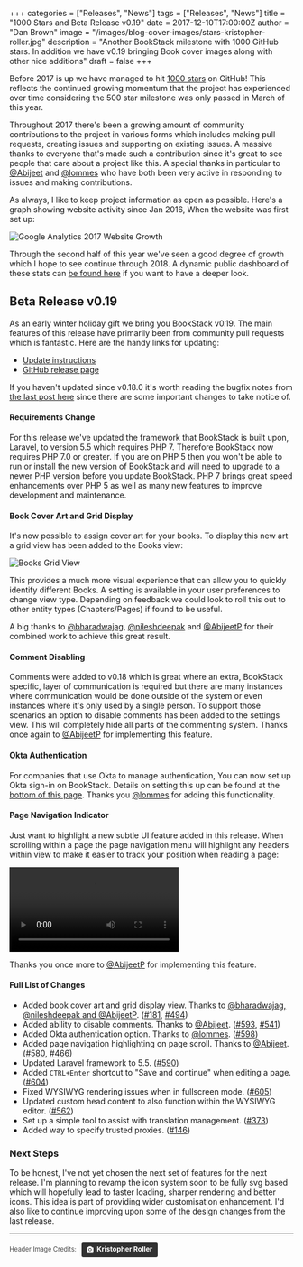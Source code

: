 +++
categories = ["Releases", "News"]
tags = ["Releases", "News"]
title = "1000 Stars and Beta Release v0.19"
date = 2017-12-10T17:00:00Z
author = "Dan Brown"
image = "/images/blog-cover-images/stars-kristopher-roller.jpg"
description = "Another BookStack milestone with 1000 GitHub stars. In addition we have v0.19 bringing Book cover images along with other nice additions"
draft = false
+++

Before 2017 is up we have managed to hit [1000 stars](https://github.com/BookStackApp/BookStack/stargazers) on GitHub! This reflects the continued growing momentum that the project has experienced over time considering the 500 star milestone was only passed in March of this year.

Throughout 2017 there's been a growing amount of community contributions to the project in various forms which includes making pull requests, creating issues and supporting on existing issues. A massive thanks to everyone that's made such a contribution since it's great to see people that care about a project like this. A special thanks in particular to [@Abijeet](https://github.com/Abijeet) and [@lommes](https://github.com/lommes) who have both been very active in responding to issues and making contributions.

As always, I like to keep project information as open as possible. Here's a graph showing website activity since Jan 2016, When the website was first set up:

![Google Analytics 2017 Website Growth](/images/2017/12/analytics-growth-2017.png)

Through the second half of this year we've seen a good degree of growth which I hope to see continue through 2018. A dynamic public dashboard of these stats can [be found here](https://datastudio.google.com/reporting/0B_agEsqREhl6T1BiMV9PTlhzblU) if you want to have a deeper look.

## Beta Release v0.19 

As an early winter holiday gift we bring you BookStack v0.19. The main features of this release have primarily been from community pull requests which is fantastic. Here are the handy links for updating: 

* [Update instructions](https://www.bookstackapp.com/docs/admin/updates)
* [GitHub release page](https://github.com/BookStackApp/BookStack/releases/tag/v0.19.0)

If you haven't updated since v0.18.0 it's worth reading the bugfix notes from [the last post here](/blog/beta-security-release-v0-18-5/) since there are some important changes to take notice of.

#### Requirements Change

For this release we've updated the framework that BookStack is built upon, Laravel, to version 5.5 which requires PHP 7. Therefore BookStack now requires PHP 7.0 or greater. If you are on PHP 5 then you won't be able to run or install the new version of BookStack and will need to upgrade to a newer PHP version before you update BookStack. PHP 7 brings great speed enhancements over PHP 5 as well as many new features to improve development and maintenance.

#### Book Cover Art and Grid Display

It's now possible to assign cover art for your books. To display this new art a grid view has been added to the Books view:

![Books Grid View](/images/2017/12/book-grid-view.png)

This provides a much more visual experience that can allow you to quickly identify different Books. A setting is available in your user preferences to change view type. Depending on feedback we could look to roll this out to other entity types (Chapters/Pages) if found to be useful. 

A big thanks to [@bharadwajag](https://github.com/bharadwajag), [@nileshdeepak](https://github.com/nileshdeepak) and [@AbijeetP](https://github.com/AbijeetP) for their combined work to achieve this great result.

#### Comment Disabling

Comments were added to v0.18 which is great where an extra, BookStack specific, layer of communication is required but there are many instances where communication would be done outside of the system or even instances where it's only used by a single person.
To support those scenarios an option to disable comments has been added to the settings view. This will completely hide all parts of the commenting system. Thanks once again to [@AbijeetP](https://github.com/AbijeetP) for implementing this feature.

#### Okta Authentication

For companies that use Okta to manage authentication, You can now set up Okta sign-in on BookStack. Details on setting this up can be found at the [bottom of this page](/docs/admin/third-party-auth/#okta). Thanks you [@lommes](https://github.com/lommes) for adding this functionality.

#### Page Navigation Indicator

Just want to highlight a new subtle UI feature added in this release. When scrolling within a page the page navigation menu will highlight any headers within view to make it easier to track your position when reading a page:

<video src="/images/2017/12/progress-indicator.mp4" controls></video>

Thanks you once more to [@AbijeetP](https://github.com/AbijeetP) for implementing this feature.

#### Full List of Changes

* Added book cover art and grid display view. Thanks to [@bharadwajag, @nileshdeepak and @AbijeetP](https://github.com/BookStackApp/BookStack/pull/494). ([#181](https://github.com/BookStackApp/BookStack/issues/181), [#494](https://github.com/BookStackApp/BookStack/pull/494))
* Added ability to disable comments. Thanks to [@Abijeet](https://github.com/BookStackApp/BookStack/pull/593). ([#593](https://github.com/BookStackApp/BookStack/pull/593), [#541](https://github.com/BookStackApp/BookStack/issues/541)) 
* Added Okta authentication option. Thanks to [@lommes](https://github.com/BookStackApp/BookStack/pull/598). ([#598](https://github.com/BookStackApp/BookStack/pull/598))
* Added page navigation highlighting on page scroll. Thanks to [@Abijeet](https://github.com/BookStackApp/BookStack/pull/580). ([#580](https://github.com/BookStackApp/BookStack/pull/580), [#466](https://github.com/BookStackApp/BookStack/issues/466))
* Updated Laravel framework to 5.5. ([#590](https://github.com/BookStackApp/BookStack/issues/590))
* Added `CTRL+Enter` shortcut to "Save and continue" when editing a page. ([#604](https://github.com/BookStackApp/BookStack/issues/604))
* Fixed WYSIWYG rendering issues when in fullscreen mode. ([#605](https://github.com/BookStackApp/BookStack/issues/605))
* Updated custom head content to also function within the WYSIWYG editor. ([#562](https://github.com/BookStackApp/BookStack/issues/562))
* Set up a simple tool to assist with translation management. ([#373](https://github.com/BookStackApp/BookStack/issues/373))
* Added way to specify trusted proxies. ([#146](https://github.com/BookStackApp/BookStack/issues/146))


### Next Steps

To be honest, I've not yet chosen the next set of features for the next release. I'm planning to revamp the icon system soon to be fully svg based which will hopefully lead to faster loading, sharper rendering and better icons. This idea is part of providing wider customisation enhancement. I'd also like to continue improving upon some of the design changes from the last release.

----

<span style="font-size: 0.8em;opacity:0.8;">Header Image Credits: &nbsp; <a style="background-color:black;color:white;text-decoration:none;padding:4px 6px;font-family:-apple-system, BlinkMacSystemFont, &quot;San Francisco&quot;, &quot;Helvetica Neue&quot;, Helvetica, Ubuntu, Roboto, Noto, &quot;Segoe UI&quot;, Arial, sans-serif;font-size:12px;font-weight:bold;line-height:1.2;display:inline-block;border-radius:3px;" href="https://unsplash.com/@krisroller?utm_medium=referral&amp;utm_campaign=photographer-credit&amp;utm_content=creditBadge" target="_blank" rel="noopener noreferrer" title="Download free do whatever you want high-resolution photos from Kristopher Roller"><span style="display:inline-block;padding:2px 3px;"><svg xmlns="http://www.w3.org/2000/svg" style="height:12px;width:auto;position:relative;vertical-align:middle;top:-1px;fill:white;" viewBox="0 0 32 32"><title>unsplash-logo</title><path d="M20.8 18.1c0 2.7-2.2 4.8-4.8 4.8s-4.8-2.1-4.8-4.8c0-2.7 2.2-4.8 4.8-4.8 2.7.1 4.8 2.2 4.8 4.8zm11.2-7.4v14.9c0 2.3-1.9 4.3-4.3 4.3h-23.4c-2.4 0-4.3-1.9-4.3-4.3v-15c0-2.3 1.9-4.3 4.3-4.3h3.7l.8-2.3c.4-1.1 1.7-2 2.9-2h8.6c1.2 0 2.5.9 2.9 2l.8 2.4h3.7c2.4 0 4.3 1.9 4.3 4.3zm-8.6 7.5c0-4.1-3.3-7.5-7.5-7.5-4.1 0-7.5 3.4-7.5 7.5s3.3 7.5 7.5 7.5c4.2-.1 7.5-3.4 7.5-7.5z"></path></svg></span><span style="display:inline-block;padding:2px 3px;">Kristopher Roller</span></a></span>
